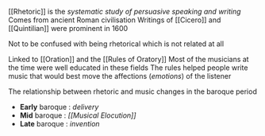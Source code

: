 [[Rhetoric]] is the *systematic* *study of persuasive speaking and writing*
	Comes from ancient Roman civilisation
Writings of [[Cicero]] and [[Quintilian]] were prominent in 1600 

Not to be confused with being rhetorical which is not related at all

Linked to [[Oration]] and the [[Rules of Oratory]]
Most of the musicians at the time were well educated in these fields 
The rules helped people write music that would best move the affections (*emotions*) of the listener

The relationship between rhetoric and music changes in the baroque period
- **Early** baroque : *delivery*
- **Mid** baroque : *[[Musical Elocution]]*
- **Late** baroque : *invention*
